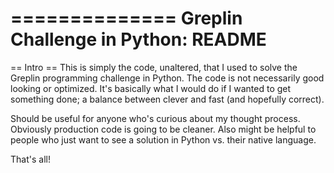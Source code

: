 ==============
Greplin Challenge in Python: README
==============

== Intro ==
This is simply the code, unaltered, that I used to solve the Greplin programming challenge in Python. The code is not necessarily good looking or optimized. It's basically what I would do if I wanted to get something done; a balance between clever and fast (and hopefully correct).

Should be useful for anyone who's curious about my thought process. Obviously production code is going to be cleaner. Also might be helpful to people who just want to see a solution in Python vs. their native language.

That's all!
